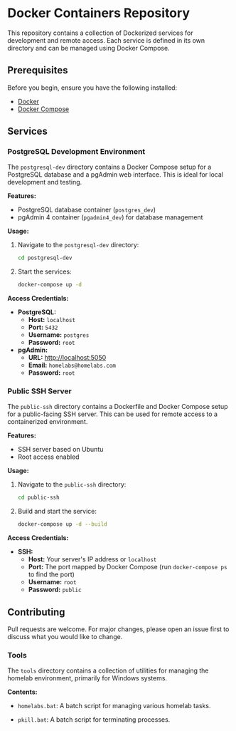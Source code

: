 # Docker Containers Repository

This repository contains a collection of Dockerized services for development and remote access. Each service is defined in its own directory and can be managed using Docker Compose.

## Prerequisites

Before you begin, ensure you have the following installed:

*   [Docker](https://docs.docker.com/get-docker/)
*   [Docker Compose](https://docs.docker.com/compose/install/)

## Services

### PostgreSQL Development Environment

The `postgresql-dev` directory contains a Docker Compose setup for a PostgreSQL database and a pgAdmin web interface. This is ideal for local development and testing.

**Features:**

*   PostgreSQL database container (`postgres_dev`)
*   pgAdmin 4 container (`pgadmin4_dev`) for database management

**Usage:**

1.  Navigate to the `postgresql-dev` directory:
    ```bash
    cd postgresql-dev
    ```
2.  Start the services:
    ```bash
    docker-compose up -d
    ```

**Access Credentials:**

*   **PostgreSQL:**
    *   **Host:** `localhost`
    *   **Port:** `5432`
    *   **Username:** `postgres`
    *   **Password:** `root`
*   **pgAdmin:**
    *   **URL:** [http://localhost:5050](http://localhost:5050)
    *   **Email:** `homelabs@homelabs.com`
    *   **Password:** `root`

### Public SSH Server

The `public-ssh` directory contains a Dockerfile and Docker Compose setup for a public-facing SSH server. This can be used for remote access to a containerized environment.

**Features:**

*   SSH server based on Ubuntu
*   Root access enabled

**Usage:**

1.  Navigate to the `public-ssh` directory:
    ```bash
    cd public-ssh
    ```
2.  Build and start the service:
    ```bash
    docker-compose up -d --build
    ```

**Access Credentials:**

*   **SSH:**
    *   **Host:** Your server's IP address or `localhost`
    *   **Port:** The port mapped by Docker Compose (run `docker-compose ps` to find the port)
    *   **Username:** `root`
    *   **Password:** `public`

## Contributing

Pull requests are welcome. For major changes, please open an issue first to discuss what you would like to change.

### Tools

The `tools` directory contains a collection of utilities for managing the homelab environment, primarily for Windows systems.

**Contents:**

*   `homelabs.bat`: A batch script for managing various homelab tasks.

*   `pkill.bat`: A batch script for terminating processes.
